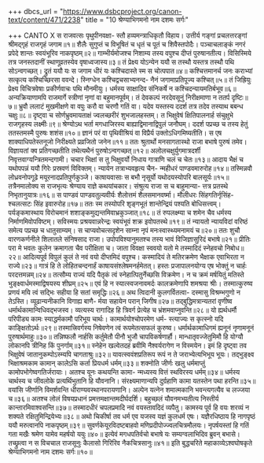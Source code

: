 +++
dbcs_url = "https://www.dsbcproject.org/canon-text/content/471/2238"
title = "10 श्रेण्याभिगमनो नाम दशमः सर्गः"

+++
CANTO X
स राजवत्सः पृथुपीनवक्षा-
स्तौ हव्यमन्त्राधिकृतौ विहाय। 
उत्तीर्य गङ्गां प्रचलत्तरङ्गां 
श्रीमद्गृहं राजगृहं जगाम॥१॥
शैलैः सुगुप्तं च विभूषितं च 
धृतं च पूतं च शिवैस्तपोदैः। 
पञ्चाचलाङ्कं नगरं प्रपेदे 
शान्तः स्वयंभूरिव नाकपृष्ठम्॥२॥
गाम्भीर्यमोजश्च निशाम्य तस्य 
वपुश्च दीप्तं पुरुषानतीत्य। 
विसिस्मिये तत्र जनस्तदानीं 
स्थाणूव्रतस्येव वृषाध्वजास्य॥३॥
तं प्रेक्ष्य योऽन्येन ययौ स तस्थौ 
यस्तत्र तस्थौ पथि सोऽन्वगच्छत्। 
द्रुतं ययौ यः स जगाम धीरं 
यः कश्चिदास्ते स्म स चोत्पपात॥४॥
कश्चित्तमानर्च जनः कराभ्यां 
सत्कृत्य कश्चिच्छिरसा ववन्दे। 
स्निग्धेन कश्चिद्वचसाभ्यनन्द-
नैनं जगामाप्रतिपूज्य कश्चित्॥५॥
तं जिह्रियुः प्रेक्ष्य विचित्रवेषाः
प्रकीर्णवाचः पथि मौनमीयुः। 
धर्मस्य साक्षादिव संनिकर्षे
न कश्चिदन्यायमतिर्बभूव॥६॥
अन्यक्रियाणामपि राजमार्गे
स्त्रीणां नृणां वा बहुमानपूर्वम्। 
तं देवकल्पं नरदेवसूनुं 
निरीक्षमाणा न ततर्प दृष्टिः॥७॥
भ्रुवौ ललाटं मुखमीक्षणे वा
वपुः करौ वा चरणौ गतिं वा। 
यदेव यस्तस्य ददर्श तत्र 
तदेव तस्याथ बबन्ध चक्षुः॥८॥
दृष्ट्वा च सोर्णभ्रुवमायताक्षं
ज्वलच्छरीरं शुभजालहस्तम्। 
त भिक्षुवेषं क्षितिपालनार्ह 
संचुक्षुभे राजगृहस्य लक्ष्मीः॥९॥
श्रेण्योऽथ भर्ता मगधाजिरस्य 
बाह्याद्विमानाद्विपुलं जनौघम्। 
ददर्श पप्रच्छ च तस्य हेतुं 
ततस्तमस्मै पुरुषः शशंस॥१०॥
ज्ञानं परं वा पृथिवीश्रियं वा
विप्रैर्य उक्तोऽधिगमिष्यतीति। 
स एष शाक्याधिपतेस्तनूजो 
निरीक्ष्यते प्रव्रजितो जनेन॥११॥
ततः श्रुतार्थो मनसागतास्थो 
राजा बभाषे पुरुषं तमेव। 
विज्ञायतां क्व प्रतिगच्छतीति 
तथेत्यथैनं पुरुषोऽन्वगच्छत्॥१२॥
अलोलचक्षुर्युगमात्रदर्शी
निवृत्तवाग्यन्त्रितमन्दगामी। 
चचार भिक्षां स तु भिक्षुवर्यो 
निधाय गात्राणि चलं च चेतः॥१३॥
आदाय भैक्षं च यथोपपन्नं 
ययौ गिरेः प्रस्रवणं विविक्तम्। 
न्यायेन तत्राभ्यवहृत्य चैन-
न्महीधरं पाण्डवमारुरोह॥१४॥
तस्मिन्नवौ लोध्रवनोपगूढे 
मयूरनादप्रतिपुर्णकुञ्जे। 
काषायवासाः स बभौ नृसूर्यो 
यथोदयस्योपरि बालसूर्यः॥१५॥
तत्रैनमालोक्य स राजभृत्यः 
श्रेण्याय राज्ञे कथयांचकार।
संश्रुत्य राजा स च बाहुमान्या-
त्तत्र प्रतस्थे निभृतानुयात्रः॥१६॥
स पाण्डवं पाण्डवतुल्यवीर्यः 
शैलोत्तमं शैलसमानवर्ष्मा।
मौलीधरः सिंहगतिर्नृसिंह-
श्चलत्सटः सिंह इवारुरोह॥१७॥
ततः स्म तस्योपरि शृङ्गभूतं 
शान्तेन्द्रियं पश्यति बोधिसत्त्वम्। 
पर्यङ्कमास्थाय विरोचमानं
शशाङ्कमुद्यन्तमिवाभ्रकुञ्जात्॥१८॥
तं रुपलक्ष्म्या च शमेन चैव 
धर्मस्य निर्माणमिवोपविष्टम्। 
सविस्मयः प्रश्रयवान्नरेन्द्रः
स्वयंभूवं शक्र इवोपतस्थे॥१९॥
तं न्यायतो न्यायविदां वरिष्ठं 
समेत्य पप्रच्छ च धातुसाम्यम्। 
स चाप्यवोचत्सदृशेन साम्ना 
नृपं मनःस्वास्थ्यमनामयं च॥२०॥
ततः शुचौ वारणकर्णनीले 
शिलातले संनिषसाद राजा। 
उपोपविश्यानुमतश्च तस्य 
भावं विजिज्ञासुरिदं बभाषे॥२१॥
प्रीतिः परा मे भवतः कुलेन 
क्रमागता चैव परीक्षिता च। 
जाता विवक्षा स्ववयो यतो मे 
तस्मादिदं स्नेहवचो निबोध॥२२॥
आदित्यपूर्व विपुलं कुलं ते 
नवं वयो दीप्तमिदं वपुश्च। 
कस्मादियं ते मतिरक्रमेण
भैक्षाक एवाभिरता न राज्ये॥२३॥
गात्रं हि ते लोहितचन्दनार्हं 
काषायसंश्लेषमनर्हमेतत्। 
हस्तः प्रजापालनयोग्य एष 
भोक्तुं न चार्हः परदत्तमन्नम्॥२४॥
तत्सौम्य राज्यं यदि पैतृकं त्वं
स्नेहात्पितुर्नेच्छसि विक्रमेण। 
न च क्रमं मर्षयितुं मतिस्ते 
भुङ्क्ष्वार्धमस्माद्विषयस्य शीघ्रम्॥२५॥
एवं हि न स्यात्स्वजनावमर्दः 
कालक्रमेणापि शमश्रया श्रीः। 
तस्मात्कुरुष्व प्रणयं मयि त्वं 
सद्भिः सहीया हि सतां समृद्धिः॥२६॥
अथ त्विदानी कुलगर्वितत्वा-
दस्मासु विश्रम्भगुणो न तेऽस्ति। 
व्यूढान्यनीकानि विगाह्य बाणै-
र्मया सहायेन परान् जिगीष॥२७॥
तद्‍बुद्धिमत्रान्यतरां वृणीष्व 
धर्मार्थकामान्विधिवद्भजस्व। 
व्यत्यस्य रागादिह हि त्रिवर्ग 
प्रेत्येह च भ्रंशमवाप्नुवन्ति॥२८॥
यो ह्यर्थधर्मौ परिपीड्य कामः 
स्याद्धर्मकामौ परिभूय चार्थः। 
कामार्थयोश्चोपरमेण धर्म-
स्त्याज्यः स कृत्स्नो यदि काङ्क्षितोऽर्थः॥२९॥
तस्मात्त्रिवर्गस्य निषेवणेन 
त्वं रूपमेतत्सफलं कुरुष्व। 
धर्मार्थकामाधिगमं ह्यनूनं
नृणामनूनं पुरुषार्थमाहुः॥३०॥
तन्निष्फलौ नार्हसि कर्तुमेतौ 
पीनौ भुजौ चापविकर्षणार्हौ। 
मान्धातृवज्जेतुमिमौ हि योग्यौ 
लोकानपि त्रीनिह किं पुनर्गाम्॥३१॥
स्नेहेन खल्वेतदहं ब्रवीमि 
नैश्वर्यरागेण न विस्मयेन। 
इमं हि दृष्ट्वा तव भिक्षुवेषं 
जातानुकम्पोऽस्म्यपि चागताश्रुः॥३२॥
यावत्स्ववंशप्रतिरूप रूपं 
न ते जराभ्येत्यभिभूय भूयः। 
तद्‍भुङ्क्ष्व भिक्षाश्रमकाम कामान् 
कालेऽसि कर्ता प्रियधर्म धर्मम्॥३३॥
शक्नोति जीर्णः खलु धर्ममाप्तुं 
कामोपभोगेष्वगतिर्जरायाः।
अतश्च यूनः कथयन्ति कामा-
न्मध्यस्य वित्तं स्थविरस्य धर्मम्॥३४॥
धर्मस्य चार्थस्य च जीवलोके 
प्रत्यर्थिभुतानि हि यौवनानि। 
संरक्ष्यमाणान्यपि दुर्ग्रहाणि
कामा यतस्तेन पथा हरन्ति॥३५॥
वयांसि जीर्णानि विमर्शवन्ति
धीराण्यवस्थानपरायणानि। 
अल्पेन यत्नेन शमात्मकानि 
भवन्त्यगत्यैव च लज्जया च॥३६॥
अतश्च लोलं विषयप्रधानं 
प्रमत्तमक्षान्तमदीर्घदर्शि। 
बहुच्छलं यौवनमभ्यतीत्य 
निस्तीर्य कान्तारमिवाश्वसन्ति॥३७॥
तस्मादधीरं चपलप्रमादि 
नवं वयस्तावदिदं व्यपैतु। 
कामस्य पूर्व हि वयः शरव्यं 
न शक्यते रक्षितुमिन्द्रियेभ्यः॥३८॥
अथो चिकीर्षा तव धर्म एव 
यजस्व यज्ञं कुलधर्म एषः। 
यज्ञैरधिष्ठाय हि नागपृष्ठं 
ययौ मरुत्वानपि नाकपृष्ठम्॥३९॥
सुवर्णकेयूरविदष्टबाहवो 
मणिप्रदीपोज्ज्वलचित्रमौलयः। 
नृपर्षयस्तां हि गतिं गता मखैः 
श्रमेण यामेव महर्षयो ययुः॥४०॥
इत्येवं मगधपतिर्वचो बभाषे 
यः सम्यग्वलाभिदिव ब्रुवन् बभासे। 
तच्छ्रुत्वा न स विचचाल राजसूनुः 
कैलासो गिरिरिव नैकचित्रसानुः॥४१॥
इति बुद्धचरिते महाकाव्येऽश्वघोषकृते 
श्रेण्याभिगमनो नाम दशमः सर्गः॥१०॥
